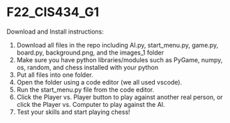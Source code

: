 # F22_CIS434_G1
Download and Install instructions:
1. Download all files in the repo including AI.py, start_menu.py, game.py, board.py, background.png, and the images_1 folder
2. Make sure you have python libraries/modules such as PyGame, numpy, os, random, and chess installed with your python
3. Put all files into one folder.
4. Open the folder using a code editor (we all used vscode).
5. Run the start_menu.py file from the code editor.
6. Click the Player vs. Player button to play against another real person, or click the Player vs. Computer to play against the AI.
7. Test your skills and start playing chess! 
